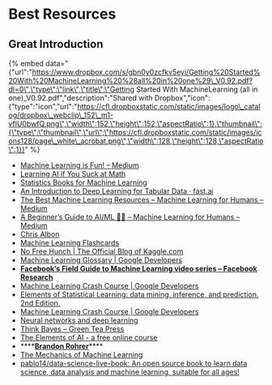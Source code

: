 # Best Resources

## Great Introduction

{% embed data="{\"url\":\"https://www.dropbox.com/s/gbn0y0zcfkv5eyi/Getting%20Started%20With%20MachineLearning%20%28all%20in%20one%29\_V0.92.pdf?dl=0\",\"type\":\"link\",\"title\":\"Getting Started With MachineLearning \(all in one\)\_V0.92.pdf\",\"description\":\"Shared with Dropbox\",\"icon\":{\"type\":\"icon\",\"url\":\"https://cfl.dropboxstatic.com/static/images/logo\_catalog/dropbox\_webclip\_152\_m1-vflU0bwfQ.png\",\"width\":152,\"height\":152,\"aspectRatio\":1},\"thumbnail\":{\"type\":\"thumbnail\",\"url\":\"https://cfl.dropboxstatic.com/static/images/icons128/page\_white\_acrobat.png\",\"width\":128,\"height\":128,\"aspectRatio\":1}}" %}

* [Machine Learning is Fun! – Medium](https://medium.com/@ageitgey/machine-learning-is-fun-80ea3ec3c471)
* [Learning AI if You Suck at Math](https://hackernoon.com/learning-ai-if-you-suck-at-math-8bdfb4b79037)
* [Statistics Books for Machine Learning](https://machinelearningmastery.com/statistics-books-for-machine-learning/)
* [An Introduction to Deep Learning for Tabular Data · fast.ai](http://www.fast.ai/2018/04/29/categorical-embeddings/)
* [The Best Machine Learning Resources – Machine Learning for Humans – Medium](https://medium.com/machine-learning-for-humans/how-to-learn-machine-learning-24d53bb64aa1)
* [A Beginner’s Guide to AI/ML 🤖👶 – Machine Learning for Humans – Medium](https://medium.com/machine-learning-for-humans/why-machine-learning-matters-6164faf1df12)
* [Chris Albon](https://chrisalbon.com/)
* [Machine Learning Flashcards](https://store.chrisalbon.com/dashboard)
* [No Free Hunch \| The Official Blog of Kaggle.com](http://blog.kaggle.com/)
* [Machine Learning Glossary  \|  Google Developers](https://developers.google.com/machine-learning/glossary/)
* [**Facebook’s Field Guide to Machine Learning video series – Facebook Research**](https://research.fb.com/the-facebook-field-guide-to-machine-learning-video-series/)
* [Machine Learning Crash Course  \|  Google Developers](https://developers.google.com/machine-learning/crash-course/)
* [Elements of Statistical Learning: data mining, inference, and prediction. 2nd Edition.](https://web.stanford.edu/~hastie/ElemStatLearn/)
* [Machine Learning Crash Course  \|  Google Developers](https://developers.google.com/machine-learning/crash-course/)
* [Neural networks and deep learning](http://neuralnetworksanddeeplearning.com/index.html)
* [Think Bayes – Green Tea Press](http://greenteapress.com/wp/think-bayes/)
* [The Elements of AI - a free online course](https://www.elementsofai.com/)
* \*\*\*\*[**Brandon Rohrer**](https://brohrer.github.io/blog.html)\*\*\*\*
* [The Mechanics of Machine Learning](https://mlbook.explained.ai/)
* [pablo14/data-science-live-book: An open source book to learn data science, data analysis and machine learning, suitable for all ages!](https://github.com/pablo14/data-science-live-book)

